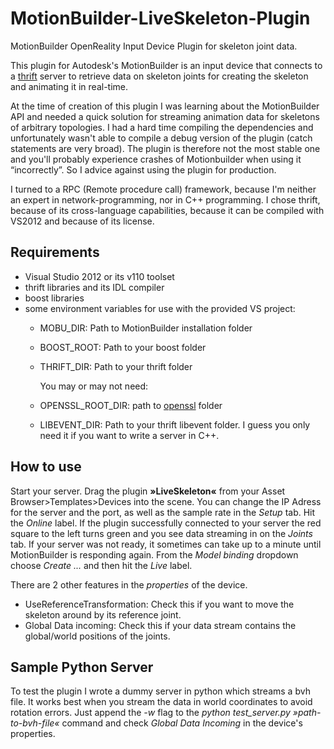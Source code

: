# MotionBuilder-LiveSkeleton-Plugin
MotionBuilder OpenReality Input Device Plugin for skeleton joint data.

This plugin for Autodesk's MotionBuilder is an input device that connects to a [thrift](https://thrift.apache.org/) server to retrieve data on skeleton joints for creating the skeleton and animating it in real-time.

At the time of creation of this plugin I was learning about the MotionBuilder API and needed a quick solution for streaming animation data for skeletons of arbitrary topologies. I had a hard time compiling the dependencies and unfortunately wasn't able to compile a debug version of the plugin (catch statements are very broad). The plugin is therefore not the most stable one and you'll probably experience crashes of Motionbuilder when using it “incorrectly”. So I advice against using the plugin for production.

I turned to a RPC (Remote procedure call) framework, because I'm neither an expert in network-programming, nor in C++ programming. I chose thrift, because of its cross-language capabilities, because it can be compiled with VS2012 and because of its license.

## Requirements
- Visual Studio 2012 or its v110 toolset
- thrift libraries and its IDL compiler
- boost libraries
- some environment variables for use with the provided VS project:
  - MOBU_DIR: Path to MotionBuilder installation folder
  - BOOST_ROOT: Path to your boost folder
  - THRIFT_DIR: Path to your thrift folder

    You may or may not need:
  - OPENSSL_ROOT_DIR: path to [openssl](https://www.openssl.org/) folder
  - LIBEVENT_DIR: Path to your thrift libevent folder. I guess you only need it if you want to write a server in C++.

## How to use
Start your server.
Drag the plugin __»LiveSkeleton«__ from your Asset Browser>Templates>Devices into the scene. You can change the IP Adress for the server and the port, as well as the sample rate in the _Setup_ tab. Hit the _Online_ label. If the plugin successfully connected to your server the red square to the left turns green and you see data streaming in on the _Joints_ tab. If your server was not ready, it sometimes can take up to a minute until MotionBuilder is responding again.
From the _Model binding_ dropdown choose _Create ..._ and then hit the _Live_ label.

There are 2 other features in the _properties_ of the device.
- UseReferenceTransformation: Check this if you want to move the skeleton around by its reference joint.
- Global Data incoming: Check this if your data stream contains the global/world positions of the joints.

## Sample Python Server
To test the plugin I wrote a dummy server in python which streams a bvh file.
It works best when you stream the data in world coordinates to avoid rotation errors. Just append the _-w_ flag to the *python test_server.py »path-to-bvh-file«* command and check _Global Data Incoming_ in the device's properties.
